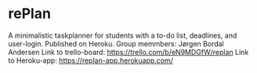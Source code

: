 # rePlan
A minimalistic taskplanner for students with a to-do list, deadlines, and user-login. Published on Heroku.
Group memmbers: Jørgen Bordal Andersen
Link to trello-board: https://trello.com/b/eN9MDGfW/replan
Link to Heroku-app: https://replan-app.herokuapp.com/
